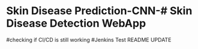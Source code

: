 # Skin Disease Prediction-CNN-# Skin Disease Detection WebApp
#checking if CI/CD is still working
#Jenkins Test
README UPDATE
